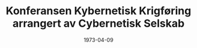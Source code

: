 ---
title: Konferansen Kybernetisk Krigføring arrangert av Cybernetisk Selskab
tags: cyb, minor
year: 1973
date: 1973-04-09
sources:
  - https://github.com/cybernetisk/cyb50-hefte CYB50 Jubileumsbok
view: none
---